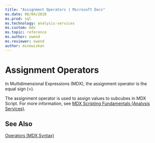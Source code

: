 ```yaml
---
title: "Assignment Operators | Microsoft Docs"
ms.date: 06/04/2018
ms.prod: sql
ms.technology: analysis-services
ms.custom: mdx
ms.topic: reference
ms.author: owend
ms.reviewer: owend
author: minewiskan
---
```

# Assignment Operators


  In Multidimensional Expressions (MDX), the assignment operator is the equal sign (=).  
  
 The assignment operator is used to assign values to subcubes in MDX Script. For more information, see [MDX Scripting Fundamentals &#40;Analysis Services&#41;](https://docs.microsoft.com/analysis-services/multidimensional-models/mdx/mdx-scripting-fundamentals-analysis-services).  
  
## See Also  
 [Operators &#40;MDX Syntax&#41;](../mdx/operators-mdx-syntax.md)  
  
  
